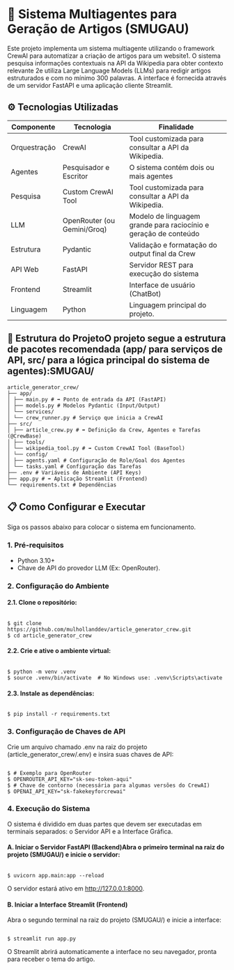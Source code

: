 # 📄 Sistema Multiagentes para Geração de Artigos (SMUGAU)
Este projeto implementa um sistema multiagente utilizando o framework CrewAI para automatizar a criação de artigos para um website1. O sistema pesquisa informações contextuais na API da Wikipedia para obter contexto relevante 2e utiliza Large Language Models (LLMs) para redigir artigos estruturados e com no mínimo 300 palavras.
A interface é fornecida através de um servidor FastAPI e uma aplicação cliente Streamlit.

## ⚙️ Tecnologias Utilizadas
| **Componente** | **Tecnologia**              | **Finalidade**                                                   |
|----------------|-----------------------------|------------------------------------------------------------------|
| Orquestração   | CrewAI                      | Tool customizada para consultar a API da Wikipedia.              |
| Agentes        | Pesquisador e Escritor      | O sistema contém dois ou mais agentes                            |
| Pesquisa       | Custom CrewAI Tool          | Tool customizada para consultar a API da Wikipedia.              |
| LLM            | OpenRouter (ou Gemini/Groq) | Modelo de linguagem grande para raciocínio e geração de conteúdo |
| Estrutura      | Pydantic                    | Validação e formatação do output final da Crew                   |
| API Web        | FastAPI                     | Servidor REST para execução do sistema                           |
| Frontend       | Streamlit                   | Interface de usuário (ChatBot)                                   |
| Linguagem      | Python                      | Linguagem principal do projeto.                                  |

## 🚀 Estrutura do ProjetoO projeto segue a estrutura de pacotes recomendada (app/ para serviços de API, src/ para a lógica principal do sistema de agentes):SMUGAU/
```text
article_generator_crew/
├── app/
│ ├── main.py # ➡️ Ponto de entrada da API (FastAPI)
│ ├── models.py # Modelos Pydantic (Input/Output)
│ └── services/
│ └── crew_runner.py # Serviço que inicia a CrewAI
├── src/
│ ├── article_crew.py # ➡️ Definição da Crew, Agentes e Tarefas (@CrewBase)
│ ├── tools/
│ └── wikipedia_tool.py # ➡️ Custom CrewAI Tool (BaseTool)
│ └── config/
│ ├── agents.yaml # Configuração de Role/Goal dos Agentes
│ └── tasks.yaml # Configuração das Tarefas
├── .env # Variáveis de Ambiente (API Keys)
├── app.py # ➡️ Aplicação Streamlit (Frontend)
└── requirements.txt # Dependências
```

## 📋 Como Configurar e Executar
Siga os passos abaixo para colocar o sistema em funcionamento.

### 1. Pré-requisitos
- Python 3.10+
- Chave de API do provedor LLM (Ex: OpenRouter).

### 2. Configuração do Ambiente

#### 2.1. Clone o repositório:
<pre><code class="language-bash">
$ git clone https://github.com/mulhollanddev/article_generator_crew.git
$ cd article_generator_crew
</code></pre>

#### 2.2. Crie e ative o ambiente virtual:
<pre><code class="language-bash">
$ python -m venv .venv
$ source .venv/bin/activate  # No Windows use: .venv\Scripts\activate
</code></pre>

#### 2.3. Instale as dependências:
<pre><code class="language-bash">
$ pip install -r requirements.txt
</code></pre>

### 3. Configuração de Chaves de API
Crie um arquivo chamado .env na raiz do projeto (article_generator_crew/.env) e insira suas chaves de API:

<pre><code class="language-bash">
$ # Exemplo para OpenRouter
$ OPENROUTER_API_KEY="sk-seu-token-aqui"
$ # Chave de contorno (necessária para algumas versões do CrewAI)
$ OPENAI_API_KEY="sk-fakekeyforcrewai" 
</code></pre>


### 4. Execução do Sistema
O sistema é dividido em duas partes que devem ser executadas em terminais separados: o Servidor API e a Interface Gráfica.

#### A. Iniciar o Servidor FastAPI (Backend)Abra o primeiro terminal na raiz do projeto (SMUGAU/) e inicie o servidor:
<pre><code class="language-bash">
$ uvicorn app.main:app --reload
</code></pre>
O servidor estará ativo em http://127.0.0.1:8000.

#### B. Iniciar a Interface Streamlit (Frontend)
Abra o segundo terminal na raiz do projeto (SMUGAU/) e inicie a interface:

<pre><code class="language-bash">
$ streamlit run app.py
</code></pre>

O Streamlit abrirá automaticamente a interface no seu navegador, pronta para receber o tema do artigo.
